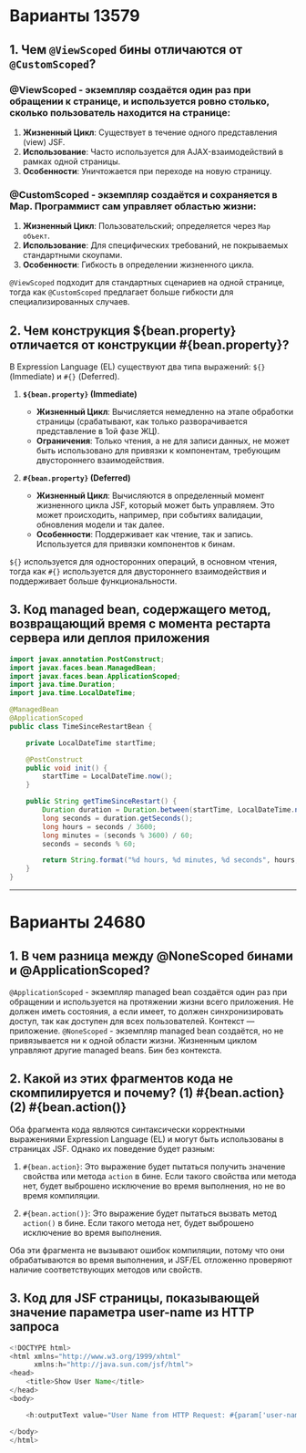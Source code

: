 # Варианты 13579

## 1. Чем `@ViewScoped` бины отличаются от `@CustomScoped`?

### @ViewScoped - экземпляр создаётся один раз при обращении к странице, и используется ровно столько, сколько пользователь находится на странице:

1. **Жизненный Цикл**: Существует в течение одного представления (view) JSF.
2. **Использование**: Часто используется для AJAX-взаимодействий в рамках одной страницы.
3. **Особенности**: Уничтожается при переходе на новую страницу.

### @CustomScoped - экземпляр создаётся и сохраняется в Map. Программист сам управляет областью жизни:

1. **Жизненный Цикл**: Пользовательский; определяется через `Map объект`.
2. **Использование**: Для специфических требований, не покрываемых стандартными скоупами.
3. **Особенности**: Гибкость в определении жизненного цикла.

`@ViewScoped` подходит для стандартных сценариев на одной странице, тогда как `@CustomScoped` предлагает больше гибкости для специализированных случаев.

## 2. Чем конструкция ${bean.property} отличается от конструкции #{bean.property}?

В Expression Language (EL) существуют два типа выражений: `${}` (Immediate) и `#{}` (Deferred).

1. **`${bean.property}` (Immediate)**
   - **Жизненный Цикл**: Вычисляется немедленно на этапе обработки страницы (срабатывают, как только разворачивается представление в 1ой фазе ЖЦ).
   - **Ограничения**: Только чтения, а не для записи данных, не может быть использовано для привязки к компонентам, требующим двустороннего взаимодействия.
   
2. **`#{bean.property}` (Deferred)**
   - **Жизненный Цикл**: Вычисляются в определенный момент жизненного цикла JSF, который может быть управляем. Это может происходить, например, при событиях валидации, обновления модели и так далее.
   - **Особенности**: Поддерживает как чтение, так и запись. Используется для привязки компонентов к бинам.

`${}` используется для односторонних операций, в основном чтения, тогда как `#{}` используется для двустороннего взаимодействия и поддерживает больше функциональности.

## 3. Код managed bean, содержащего метод, возвращающий время с момента рестарта сервера или деплоя приложения

```java
import javax.annotation.PostConstruct;
import javax.faces.bean.ManagedBean;
import javax.faces.bean.ApplicationScoped;
import java.time.Duration;
import java.time.LocalDateTime;

@ManagedBean
@ApplicationScoped
public class TimeSinceRestartBean {

    private LocalDateTime startTime;

    @PostConstruct
    public void init() {
        startTime = LocalDateTime.now();
    }

    public String getTimeSinceRestart() {
        Duration duration = Duration.between(startTime, LocalDateTime.now());
        long seconds = duration.getSeconds();
        long hours = seconds / 3600;
        long minutes = (seconds % 3600) / 60;
        seconds = seconds % 60;

        return String.format("%d hours, %d minutes, %d seconds", hours, minutes, seconds);
    }
}
```
<hr>

# Варианты 24680

## 1. В чем разница между @NoneScoped бинами и @ApplicationScoped?

`@ApplicationScoped` - экземпляр managed bean создаётся один раз при обращении и используется на протяжении жизни всего приложения. Не должен иметь состояния, а если имеет, то должен синхронизировать доступ, так как доступен для всех пользователей. Контекст — приложение.
`@NoneScoped` - экземпляр managed bean создаётся, но не привязывается ни к одной области жизни. Жизненным циклом управляют другие managed beans. Бин без контекста.

## 2. Какой из этих фрагментов кода не скомпилируется и почему? (1) #{bean.action} (2) #{bean.action()}

Оба фрагмента кода являются синтаксически корректными выражениями Expression Language (EL) и могут быть использованы в страницах JSF. Однако их поведение будет разным:

1. `#{bean.action}`: Это выражение будет пытаться получить значение свойства или метода `action` в бине. Если такого свойства или метода нет, будет выброшено исключение во время выполнения, но не во время компиляции.
   
2. `#{bean.action()}`: Это выражение будет пытаться вызвать метод `action()` в бине. Если такого метода нет, будет выброшено исключение во время выполнения.

Оба эти фрагмента не вызывают ошибок компиляции, потому что они обрабатываются во время выполнения, и JSF/EL отложенно проверяют наличие соответствующих методов или свойств.


## 3. Код для JSF страницы, показывающей значение параметра user-name из HTTP запроса
```java
<!DOCTYPE html>
<html xmlns="http://www.w3.org/1999/xhtml"
      xmlns:h="http://java.sun.com/jsf/html">
<head>
    <title>Show User Name</title>
</head>
<body>

    <h:outputText value="User Name from HTTP Request: #{param['user-name']}" />

</body>
</html>
```
